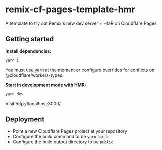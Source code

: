 # remix-cf-pages-template-hmr

A template to try out Remix's new dev server + HMR on Cloudflare Pages

## Getting started

**Install dependencies:**

```sh
yarn i
```

You must use yarn at the moment or configure overrides for conflicts on @cloudflare/workers-types.

**Start in development mode with HMR:**

```sh
yarn dev
```

Visit http://localhost:3000/

## Deployment

- Point a new Cloudflare Pages project at your repository
- Configure the build command to be `yarn build`
- Configure the build output directory to be `public`
